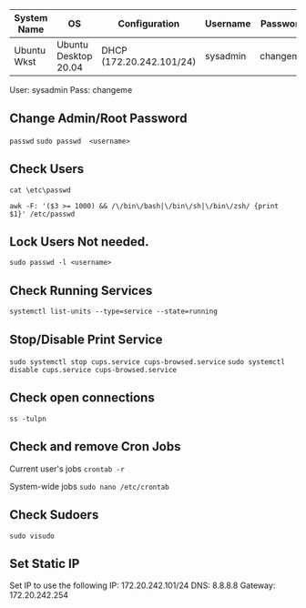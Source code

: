 
| System Name | OS                   | Configuration            | Username | Password |
| ----------- | -------------------- | ------------------------ | -------- | -------- |
| Ubuntu Wkst | Ubuntu Desktop 20.04 | DHCP (172.20.242.101/24) | sysadmin | changeme |
User: sysadmin
Pass: changeme

## Change Admin/Root Password
`passwd`
`sudo passwd  <username>`

## Check Users
`cat \etc\passwd`

`awk -F: '($3 >= 1000) && /\/bin\/bash|\/bin\/sh|\/bin\/zsh/ {print $1}' /etc/passwd`

## Lock Users Not needed.
`sudo passwd -l <username>`

## Check Running Services
`systemctl list-units --type=service --state=running`

## Stop/Disable Print Service
`sudo systemctl stop cups.service cups-browsed.service`
`sudo systemctl disable cups.service cups-browsed.service`

## Check open connections
`ss -tulpn`

## Check and remove Cron Jobs
Current user's jobs
`crontab -r`

System-wide jobs
`sudo nano /etc/crontab`

## Check Sudoers
`sudo visudo`

## Set Static IP
Set IP to use the following
	IP: 172.20.242.101/24
	DNS: 8.8.8.8
	Gateway: 172.20.242.254 